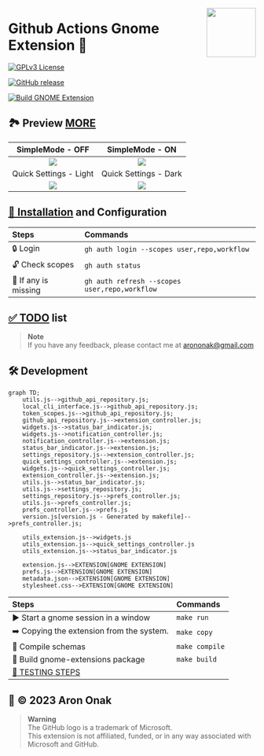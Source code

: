 [<img src="https://github.com/arononak/github-actions-gnome-extension/blob/main/docs/get-it.png?raw=true" height="100" align="right">](https://extensions.gnome.org/extension/5973/github-actions/)

# Github Actions Gnome Extension 🧩

[![GPLv3 License](https://img.shields.io/badge/License-GPL%20v3-yellow.svg)](https://opensource.org/licenses/)

[![GitHub release](https://img.shields.io/github/v/release/arononak/github-actions-gnome-extension)](https://github.com/arononak/github-actions-gnome-extension/releases/latest)

[![Build GNOME Extension](https://github.com/arononak/github-actions-gnome-extension/actions/workflows/main.yml/badge.svg)](https://github.com/arononak/github-actions-gnome-extension/actions/workflows/main.yml)

## 🏞 Preview [MORE](./docs/SCREENSHOTS.md)

| SimpleMode - OFF                                                                                                 | SimpleMode - ON                                                                                                 |
|:----------------------------------------------------------------------------------------------------------------:|:---------------------------------------------------------------------------------------------------------------:|
| ![](https://github.com/arononak/github-actions-gnome-extension/blob/main/docs/menu_full.png?raw=true)            | ![](https://github.com/arononak/github-actions-gnome-extension/blob/main/docs/menu_simple.png?raw=true)         |
| Quick Settings - Light                                                                                           | Quick Settings - Dark                                                                                           |
| ![](https://github.com/arononak/github-actions-gnome-extension/blob/main/docs/quick_settings_light.png?raw=true) | ![](https://github.com/arononak/github-actions-gnome-extension/blob/main/docs/quick_settings_dark.png?raw=true) |

## [🔨 Installation](https://github.com/cli/cli/blob/trunk/docs/install_linux.md) and Configuration

| Steps                | Commands                                      |
|:---------------------|:----------------------------------------------|
| 🔒 Login             | `gh auth login --scopes user,repo,workflow`   |
| 🔓 Check scopes      | `gh auth status`                              |
| 🔄 If any is missing | `gh auth refresh --scopes user,repo,workflow` |

## [✅️ TODO](./docs/TODO.md) list

> **Note**<br>
> If you have any feedback, please contact me at arononak@gmail.com

## 🛠 Development

```mermaid
graph TD;
    utils.js-->github_api_repository.js;
    local_cli_interface.js-->github_api_repository.js;
    token_scopes.js-->github_api_repository.js;
    github_api_repository.js-->extension_controller.js;
    widgets.js-->status_bar_indicator.js;
    widgets.js-->notification_controller.js;
    notification_controller.js-->extension.js;
    status_bar_indicator.js-->extension.js;
    settings_repository.js-->extension_controller.js;
    quick_settings_controller.js-->extension.js;
    widgets.js-->quick_settings_controller.js;
    extension_controller.js-->extension.js;
    utils.js-->status_bar_indicator.js;
    utils.js-->settings_repository.js;
    settings_repository.js-->prefs_controller.js;
    utils.js-->prefs_controller.js;
    prefs_controller.js-->prefs.js
    version.js[version.js - Generated by makefile]-->prefs_controller.js;

    utils_extension.js-->widgets.js
    utils_extension.js-->quick_settings_controller.js
    utils_extension.js-->status_bar_indicator.js

    extension.js-->EXTENSION[GNOME EXTENSION]
    prefs.js-->EXTENSION[GNOME EXTENSION]
    metadata.json-->EXTENSION[GNOME EXTENSION]
    stylesheet.css-->EXTENSION[GNOME EXTENSION]
```

| Steps                                       | Commands       |
|:--------------------------------------------|:---------------|
| ▶️ Start a gnome session in a window        | `make run`     |
| ➡️ Copying the extension from the system.   | `make copy`    |
| 🔄 Compile schemas                          | `make compile` |
| 🔨 Build gnome-extensions package           | `make build`   |
| [🦍 TESTING STEPS](./docs/TESTING_STEPS.md) |                |

## 📝 © 2023 Aron Onak

> **Warning**<br>
> The GitHub logo is a trademark of Microsoft.<br>
> This extension is not affiliated, funded, or in any way associated with Microsoft and GitHub.



